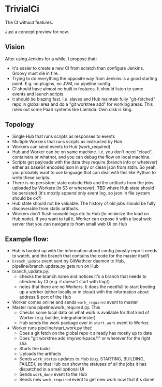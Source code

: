 # TrivialCi

The CI without features.

Just a concept preview for now.

## Vision

After using Jenkins for a while, I propose that:

- It's easier to create a new CI from scratch than configure Jenkins. Groovy must die in fire.
- Trying to do everything the opposite way from Jenkins is a good starting point. E.g. no plugins, no JVM, no pipeline config.
- CI should have almost no built in features. It should listen to some events and launch scripts
- It should be blazing fast. I.e. slaves and Hub maintain fully "git-fetched" repo in global area and do a "git worktree add" for working areas. This rules out some PaaS systems like Lambda. Own disk is king.

## Topology

- Single Hub that runs scripts as responses to events
- Multiple Workers that runs scripts as instructed by Hub
- Workers can send events to Hub (work_required)
- Hub and Worker can be on same machine. I.e. you don't need "cloud", containers or whatnot, and you can debug the flow on local machine. 
- Scripts get payloads with the data they require (branch info or whatever) either as base64 encoded json in argv or clean json from stdin. So yeah, you probably want to use language that can deal with this like Python to write these scripts.
- There is no persistent state outside Hub and the artifacts from the jobs uploaded by Workers (in S3 or wherever). TBD where Hub state should be persisted (it's mostly append only event log, so json in file system should be ok?)
- Hub state should not be valuable. The history of old jobs should be fully discoverable from static artifacts.
- Workers don't flush console logs etc to Hub (to minimize the load on Hub node). If you want to tail it, Worker can expose it with a local web server that you can navigate to from small web UI on Hub 

## Example flow:

- Hub is booted up with the information about config (mostly repo it needs to watch, and the branch that contains the code for the master itself)
- `branch_update` event sent by GitWathcer daemon to Hub, pipeline/branch_update.py gets run on Hub
- branch_update.py:
    - checks the branch name and notices it's a branch that needs to checked by CI (e.g. it doesn't start with tmp/)
    - notes that there are no Workers. It does the needfull to start booting up a worker (either locally or in cloud) with 
      the information about address & port of the Hub
- Worker comes online and sends `work_required` event to master
- Master runs pipeline/work_required.py. This
  - Checks some local data on what work is available for that kind of Worker (e.g. builder, integrationtester)
  - Hub sends the work package over in `start_work` event to Worker.
- Worker runs pipeline/start_work.py that:
  - Does a git fetch on the global repo it already has mostly up to date
  - Does "git worktree add /my/workpace/1" or wherever for the right sha
  - Starts the build
  - Uploads the artifacts
  - Sends `work_status` updates to Hub (e.g. STARTING, BUILDING, FAILED), so that Hub can show the statuses of all the jobs it has dispatched in a small optional UI
  - Sends `work_done` event to the Hub
  - Sends new `work_required` event to get new work now that it's done!
